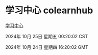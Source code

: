 # 学习中心 colearnhub
[学习中心](http://219.139.199.238:56308/colearnhub/)

2024年 10月 25日 星期五 00:20:02 CST

2024年 10月 24日 星期四 16:20:02 GMT
